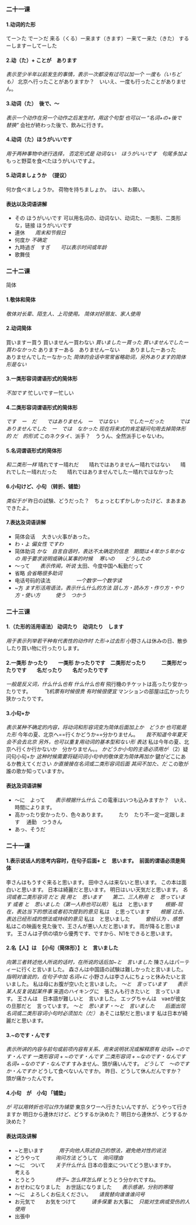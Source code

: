 ### 二十一课
#### 1.动词的た形 
てー＞た
でー＞だ
来る（くる）ー来ます（きます）ー来てー来た（きた）
するーしますーしてーした
#### 2.动（た）+ ことが　あります
*表示至少半年以前发生的事情，表示一次都没有过可以加一个 一度も（いちども）*
北京へ行ったことがありますか？　いいえ、一度も行ったことがありません。
#### 3.动词（た）　後で、～
*表示一个动作在另一个动作之后发生时，用这个句型
也可以一 “名词+の+後で　替换”*
会社が終わった後で、飲みに行きす。
#### 4.动词（た）ほうがいいです 
*用于两种事物中进行选择， 否定形式是 动词ない　ほうがいいです　句尾多加よ*
もっと野菜を食べたほうがいいですよ。
#### 5.动词ましょうか　（提议）
何か食べましょうか。
荷物を持ちましょか。　はい、お願い。
#### 表达以及词语讲解
+ その ほうがいいです
可以用名词の、动词ない、动词た、一类形、二类形な，链接 ほうがいいです
+ 連休　　*周末和节假日*
+ 何度か     *不确定*
+ 九時過ぎ　すぎ　　*可以表示时间或年龄*
+ 歌舞伎　
### 二十二课
简体
#### 1.敬体和简体
*敬体对长辈、陌生人、上司使用。 简体对好朋友、家人使用*
#### 2.动词简体
買いますー買う     買いませんー買わない    *買いましたー買った   買いませんでしたー買わなかった*
ありますーある　ありませんーない　　ありましたーあった　　　ありませんでしたーなかった
*简体的会话中常常省略助词，另外あります的简体形是ない*
#### 3.一类形容词谓语形式的简体形
*不加です*
忙しいですー忙しい
#### 4.二类形容词谓语形式的简体形
*です　ー　だ　　ではありません　ー　ではない　　でしたーだった　　　ではありませんでした　ー　では　なかった*
*现在将来式的肯定疑问句用去掉简体形的 だ　的形式*
このネクタイ、派手？　ううん、全然派手じゃないわ。
#### 5.名词谓语形式的简体形
*和二类形一样*
晴れですー晴れだ　　晴れではありませんー晴れではない　　晴れでしたー晴れだった　　晴れではありませんでしたー晴れではなかった
#### 6.小句けど、小句 （转折、铺垫）
*类似于が*
昨日の試験、どうだった？　ちょっとむずかしかったけど、まあまあできたよ。
#### 7.表达及词语讲解
+ 简体会话   　大きい火事があった。
+ わ・よ        *偏女性   ですわ*
+ 简体助词    *かな　自言自语时，表达不太确定的信息　期間は４年か５年かな　　の 用于要求说明或确认某事的时候 　寒いの　　どうしたの*
+ ～って　　*表示传闻，听说*  太田、今度中国へ転勤だって
+ 省略           *会省略很多助词*
+ 电话号码的读法　　　　　*一个数字一个数字读*
+ ~方             *ます形活用语法，表示什么什么的方法    話し方・読み方・作り方・やり方・使い方　　　使う　つかう*　
### 二十三课
#### 1.（た形的活用语法） 动词たり　动词たり　します
*用于表示列举若干种有代表性的动作时*
*た形->过去形*
小野さんは休みの日、散歩したり買い物に行ったりします。
#### 2.一类形 かったり　　一类形 かったりです　二类形だったり　　　二类形だったりです　　名だったり　　名だったりです
*一般是反义词，什么什么也有 什么什么也有*
飛行機のチケットは高ったり安かったりです。　　　*飞机票有时候很贵 有时候很便宜*
マンションの部屋は広かったり狭かったりです。　　　
#### 3.小句+か
*表示某种不确定的内容，将动词和形容词变为简体后面加上か　どうか*
*也可能是た形*
今年の夏、北京へ==行くかどうか==分かりません。　　*我不知道今年夏天会不会去北京*
*另外，也可以重复用动词的基本型和ない形 表达*
私は今年の夏、北京へ行くか行かないか　分かりません。。
*かどうか小句的主语必须用が*
（2）疑问句小句+か
*这种时候需要将疑问词小句中的敬体变为简体再加か*
鍵がどこにあるか教えてください
*か直接接在名词或二类形容词后面 其间不加た、だ*
この歌が誰の歌か知っていますか。
#### 表达及词语讲解
+ ～に　よって　　*表示根据什么什么*       この電車はいつも込みますか？　いえ、時間によります。
+ 高かったり安かったり、色々あります。　　　たり　たり不一定一定跟します 　通勤　つうきん
+ あっ、そうだ
### 二十一课
#### 1.表示说话人的思考内容时，在句子后面+ と　思います。　前面的谓语必须是简体
李さんはもうすぐ来ると思います。
田中さんは来ないと思います。
この本は面白いと思います。
日本は綺麗だと思います。
明日はいい天気だと思います。
*名词或者二类形容词  だと*
*我 用と　思います　　第二、三人称用 と　思っています 或者 と　思いました（第一人称也可以用）*
私は　と思います　　       *根据-现在，表达当下的想法或者初次提到的意见*
私は　と思っています　　*根据 过去、表达已经形成的想法或持续的意见*
私は　と思いました　　　*曾经认为 、感想*　
私はこの映画を見た後で、王さんが悪い人だと思います。
雨が降ると思います。
王さんは子供の頃から優秀です、ですから、N1をできると思います。
#### 2.名【人】は　【小句（简体形）】と　言いました
*向第三者转述他人所说的话时，在所说的话后加~と　言いました*
陳さんはパーティーに行くと言いました。
森さんは中国語の試験は難しかったと言いました。　　
*指明对谁说的，在句子中加 名词+に*
小野さんは李さんにちょっと休みたいと言いました。
私は母にお腹が空いたと言いました。
*～と　言っています　　表示某人反复说起某件事*
来週のハイキングに　張さんも行きたいと　言っています。
王さんは　日本語が難しいと　言いました。
エッグちゃんは　vaeが彼女の旦那だと　言っています。
*～と　思います・～と　言いました　　后面出现名词或二类形容词小句时必须加た（だ）*
あそこは駅だと思います
私は日本が綺麗だと思います。
#### 3.~のです・んです
*表示所讲的内容与前句或前项内容有关系、用来说明状况或解释原有*
*动词+ ~のです・んです
一类形容词 + ~のです・んです
二类形容词 + ~なのです・なんです
名词+ ~なのです・なんです*
すみません、頭が痛いんです。
*どうして　～のですか・んですか*
どうして食べないんですか。
昨日、どうして休んだんですか？　頭が痛かったんです。
#### 4.小句　が　小句 「铺垫」
*が 可以用转折也可以作为铺垫*
東京タワーへ行きたいんですが、どうやって行きますか
明日から連休だけど、どうするか決めた？
明日から連休が、どうするか決めた？
#### 表达词及讲解
+ ~と思います　　　*用于向他人陈述自己的想法，避免绝对性的说法*
+ どうやって　　　*询问方法*    どうして　*询问理由*
+ ～に　ついて　　*关于什么什么*  日本の音楽についてどう思いますか。　　　考える
+ とうとう　　　　*终于~ 怎么样怎么样*  とうとう分かれですね。
+ おせわになりました　お世話になりました　　*表示感谢，分别的寒暄*
+ ～に　よろしくお伝えください。　　*请我替向谁谁谁问号*
+ お元気で　　お気をつけて　　　*请多保重*    お大事に　*只能对生病或受伤的人使用*
+ 出張中